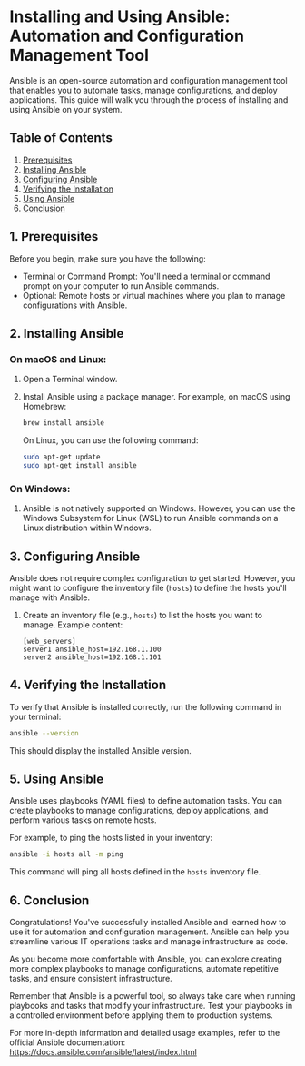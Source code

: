 # Installing and Using Ansible: Automation and Configuration Management Tool

Ansible is an open-source automation and configuration management tool that enables you to automate tasks, manage configurations, and deploy applications. This guide will walk you through the process of installing and using Ansible on your system.

## Table of Contents
1. [Prerequisites](#1-prerequisites)
2. [Installing Ansible](#2-installing-ansible)
3. [Configuring Ansible](#3-configuring-ansible)
4. [Verifying the Installation](#4-verifying-the-installation)
5. [Using Ansible](#5-using-ansible)
6. [Conclusion](#6-conclusion)

## 1. Prerequisites

Before you begin, make sure you have the following:

- Terminal or Command Prompt: You'll need a terminal or command prompt on your computer to run Ansible commands.
- Optional: Remote hosts or virtual machines where you plan to manage configurations with Ansible.

## 2. Installing Ansible

### On macOS and Linux:

1. Open a Terminal window.
2. Install Ansible using a package manager. For example, on macOS using Homebrew:

   ```sh
   brew install ansible
   ```

   On Linux, you can use the following command:

   ```sh
   sudo apt-get update
   sudo apt-get install ansible
   ```

### On Windows:

1. Ansible is not natively supported on Windows. However, you can use the Windows Subsystem for Linux (WSL) to run Ansible commands on a Linux distribution within Windows.

## 3. Configuring Ansible

Ansible does not require complex configuration to get started. However, you might want to configure the inventory file (`hosts`) to define the hosts you'll manage with Ansible.

1. Create an inventory file (e.g., `hosts`) to list the hosts you want to manage. Example content:

   ```
   [web_servers]
   server1 ansible_host=192.168.1.100
   server2 ansible_host=192.168.1.101
   ```

## 4. Verifying the Installation

To verify that Ansible is installed correctly, run the following command in your terminal:

```sh
ansible --version
```

This should display the installed Ansible version.

## 5. Using Ansible

Ansible uses playbooks (YAML files) to define automation tasks. You can create playbooks to manage configurations, deploy applications, and perform various tasks on remote hosts.

For example, to ping the hosts listed in your inventory:

```sh
ansible -i hosts all -m ping
```

This command will ping all hosts defined in the `hosts` inventory file.

## 6. Conclusion

Congratulations! You've successfully installed Ansible and learned how to use it for automation and configuration management. Ansible can help you streamline various IT operations tasks and manage infrastructure as code.

As you become more comfortable with Ansible, you can explore creating more complex playbooks to manage configurations, automate repetitive tasks, and ensure consistent infrastructure.

Remember that Ansible is a powerful tool, so always take care when running playbooks and tasks that modify your infrastructure. Test your playbooks in a controlled environment before applying them to production systems.

For more in-depth information and detailed usage examples, refer to the official Ansible documentation: https://docs.ansible.com/ansible/latest/index.html